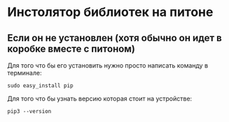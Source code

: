# Инстолятор библиотек на питоне 

## Если он не установлен (хотя обычно он идет в коробке вместе с питоном)

Для того что бы его установить нужно просто написать команду в терминале:

```
sudo easy_install pip
```


Для того что бы узнать версию которая стоит на устройстве:

```
pip3 --version
```
